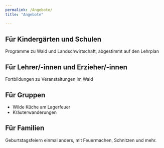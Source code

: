 ```yaml
---
permalink: /Angebote/
title: "Angebote"

---
```


## Für Kindergärten und Schulen

Programme zu Wald und Landschwirtschaft, abgestimmt auf den Lehrplan

## Für Lehrer/-innen und Erzieher/-innen

Fortbildungen zu Veranstaltungen im Wald

## Für Gruppen

- Wilde Küche am Lagerfeuer
- Kräuterwanderungen

## Für Familien

Geburtstagsfeiern einmal anders, mit Feuermachen, Schnitzen und
mehr.
